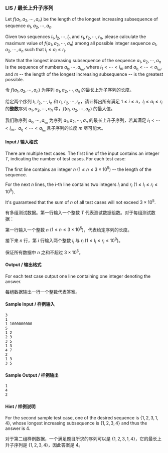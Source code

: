 ### LIS / 最长上升子序列

Let $`f(a_1,a_2,\cdots,a_n)`$ be the length of the longest increasing subsequence of sequence $`a_1,a_2,\cdots,a_n`$.

Given two sequences $`l_1,l_2,\cdots,l_n`$ and $`r_1,r_2,\cdots,r_n`$, please calculate the maximum value of $`f(a_1,a_2,\cdots,a_n)`$ among all possible integer sequence $`a_1,a_2,\cdots,a_n`$ such that $`l_i \le a_i \le r_i`$.

Note that the longest increasing subsequence of the sequence $`a_1, a_2, \cdots, a_n`$ is the sequence of numbers $`a_{i_1}, \cdots, a_{i_m}`$, where $`i_1 < \cdots < i_m`$ and $`a_{i_1} < \cdots < a_{i_m}`$, and $`m`$ -- the length of the longest increasing subsequence -- is the greatest possible.

令 $`f(a_1,a_2,\cdots,a_n)`$ 为序列  $`a_1,a_2,\cdots,a_n`$ 的最长上升子序列的长度。

给定两个序列 $`l_1,l_2,\cdots,l_n`$ 和 $`r_1,r_2,\cdots,r_n`$，请计算出所有满足 $`1 \le i \le n`$，$`l_i \le a_i \le r_i`$ 的**整数**序列 $`a_1,a_2,\cdots,a_n`$ 中，$`f(a_1,a_2,\cdots,a_n)`$ 的最大值。

我们称序列 $`a_{i_1}, \cdots, a_{i_m}`$ 为序列 $`a_1, a_2, \cdots, a_n`$ 的最长上升子序列，若其满足 $`i_1 < \cdots < i_m`$，$`a_{i_1} < \cdots < a_{i_m}`$ 且子序列的长度 $`m`$ 尽可能大。

#### Input / 输入格式

There are multiple test cases. The first line of the input contains an integer $`T`$, indicating the number of test cases. For each test case:

The first line contains an integer $`n`$ ($`1 \le n \le 3 \times 10^5`$) -- the length of the sequence.

For the next $`n`$ lines, the $`i`$-th line contains two integers $`l_i`$ and $`r_i`$ ($`1 \le l_i \le r_i \le 10^9`$).

It's guaranteed that the sum of $`n`$ of all test cases will not exceed $`3 \times 10^5`$.

有多组测试数据。第一行输入一个整数 $`T`$ 代表测试数据组数。对于每组测试数据：

第一行输入一个整数 $`n`$ ($`1 \le n \le 3 \times 10^5`$)，代表给定序列的长度。

接下来 $`n`$ 行，第 $`i`$ 行输入两个整数 $`l_i`$ 与 $`r_i`$ ($`1 \le l_i \le r_i \le 10^9`$)。

保证所有数据中 $`n`$ 之和不超过 $`3 \times 10^5`$。

#### Output / 输出格式

For each test case output one line containing one integer denoting the answer.

每组数据输出一行一个整数代表答案。

#### Sample Input / 样例输入
```in
3
1
1 1000000000
5
1 2
2 3
3 5
1 3
4 7
2
1 3
3 5
```

#### Sample Output / 样例输出
```out
1
4
2
```

#### Hint / 样例说明

For the second sample test case, one of the desired sequence is $`\{1,2,3,1,4\}`$, whose longest increasing subsequence is $`\{1,2,3,4\}`$ and thus the answer is 4.

对于第二组样例数据，一个满足题目所求的序列可以是 $`\{1,2,3,1,4\}`$，它的最长上升子序列是 $`\{1,2,3,4\}`$，因此答案是 4。
